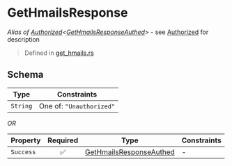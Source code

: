 # GetHmailsResponse
*Alias of [Authorized](../../../auth/Authorized.md)\<[GetHmailsResponseAuthed](../../../routes/native/get_hmails/GetHmailsResponseAuthed.md)\>* - see [Authorized](../../../auth/Authorized.md) for description
> Defined in [get_hmails.rs](../../../../../interface/src/interface/routes/native/get_hmails.rs)

## Schema

| Type | Constraints |
| --- | --- |
| `String` | One of: `"Unauthorized"` |

*OR*

| Property | Required | Type | Constraints |
| --- | :---: | --- | --- |
| `Success` | ✅ | [GetHmailsResponseAuthed](../../../routes/native/get_hmails/GetHmailsResponseAuthed.md) |  -  |


